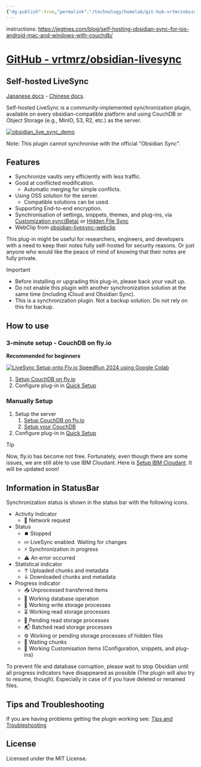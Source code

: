```yaml
---
{"dg-publish":true,"permalink":"/technology/homelab/git-hub-vrtmrzobsidian-livesync/","tags":["Obsidian","homelab"],"noteIcon":"","created":"2024-12-21 12:57:00 pm","updated":"2024-12-21 12:57:04 pm"}
---
```


instructions: https://jegtnes.com/blog/self-hosting-obsidian-sync-for-ios-android-mac-and-windows-with-couchdb/

# [GitHub - vrtmrz/obsidian-livesync](https://github.com/vrtmrz/obsidian-livesync)

## Self-hosted LiveSync

[Japanese docs](https://github.com/vrtmrz/obsidian-livesync/blob/main/README_ja.md) - [Chinese docs](https://github.com/vrtmrz/obsidian-livesync/blob/main/README_cn.md).

Self-hosted LiveSync is a community-implemented synchronization plugin, available on every obsidian-compatible platform and using CouchDB or Object Storage (e.g., MinIO, S3, R2, etc.) as the server.

[![obsidian_live_sync_demo](https://user-images.githubusercontent.com/45774780/137355323-f57a8b09-abf2-4501-836c-8cb7d2ff24a3.gif)](https://user-images.githubusercontent.com/45774780/137355323-f57a8b09-abf2-4501-836c-8cb7d2ff24a3.gif)

Note: This plugin cannot synchronise with the official "Obsidian Sync".

## Features

-   Synchronize vaults very efficiently with less traffic.
-   Good at conflicted modification.
    -   Automatic merging for simple conflicts.
-   Using OSS solution for the server.
    -   Compatible solutions can be used.
-   Supporting End-to-end encryption.
-   Synchronisation of settings, snippets, themes, and plug-ins, via [Customization sync(Beta)](https://github.com/vrtmrz/obsidian-livesync#customization-sync) or [Hidden File Sync](https://github.com/vrtmrz/obsidian-livesync#hiddenfilesync)
-   WebClip from [obsidian-livesync-webclip](https://chrome.google.com/webstore/detail/obsidian-livesync-webclip/jfpaflmpckblieefkegjncjoceapakdf)

This plug-in might be useful for researchers, engineers, and developers with a need to keep their notes fully self-hosted for security reasons. Or just anyone who would like the peace of mind of knowing that their notes are fully private.

Important

-   Before installing or upgrading this plug-in, please back your vault up.
-   Do not enable this plugin with another synchronization solution at the same time (including iCloud and Obsidian Sync).
-   This is a synchronization plugin. Not a backup solution. Do not rely on this for backup.

## How to use

### 3-minute setup - CouchDB on fly.io

**Recommended for beginners**

[![LiveSync Setup onto Fly.io SpeedRun 2024 using Google Colab](https://camo.githubusercontent.com/6bbc3cfe8e4d8a047004d843ee9b3e600f42a2676bd0e1dda32f056ecd294b44/68747470733a2f2f696d672e796f75747562652e636f6d2f76692f3773615f493138333258632f302e6a7067)](https://www.youtube.com/watch?v=7sa_I1832Xc)

1.  [Setup CouchDB on fly.io](https://github.com/vrtmrz/obsidian-livesync/blob/main/docs/setup_flyio.md)
2.  Configure plug-in in [Quick Setup](https://github.com/vrtmrz/obsidian-livesync/blob/main/docs/quick_setup.md)

### Manually Setup

1.  Setup the server
    1.  [Setup CouchDB on fly.io](https://github.com/vrtmrz/obsidian-livesync/blob/main/docs/setup_flyio.md)
    2.  [Setup your CouchDB](https://github.com/vrtmrz/obsidian-livesync/blob/main/docs/setup_own_server.md)
2.  Configure plug-in in [Quick Setup](https://github.com/vrtmrz/obsidian-livesync/blob/main/docs/quick_setup.md)

Tip

Now, fly.io has become not free. Fortunately, even though there are some issues, we are still able to use IBM Cloudant. Here is [Setup IBM Cloudant](https://github.com/vrtmrz/obsidian-livesync/blob/main/docs/setup_cloudant.md). It will be updated soon!

## Information in StatusBar

Synchronization status is shown in the status bar with the following icons.

-   Activity Indicator
    -   📲 Network request
-   Status
    -   ⏹️ Stopped
    -   💤 LiveSync enabled. Waiting for changes
    -   ⚡️ Synchronization in progress
    -   ⚠ An error occurred
-   Statistical indicator
    -   ↑ Uploaded chunks and metadata
    -   ↓ Downloaded chunks and metadata
-   Progress indicator
    -   📥 Unprocessed transferred items
    -   📄 Working database operation
    -   💾 Working write storage processes
    -   ⏳ Working read storage processes
    -   🛫 Pending read storage processes
    -   📬 Batched read storage processes
    -   ⚙️ Working or pending storage processes of hidden files
    -   🧩 Waiting chunks
    -   🔌 Working Customisation items (Configuration, snippets, and plug-ins)

To prevent file and database corruption, please wait to stop Obsidian until all progress indicators have disappeared as possible (The plugin will also try to resume, though). Especially in case of if you have deleted or renamed files.

## Tips and Troubleshooting

If you are having problems getting the plugin working see: [Tips and Troubleshooting](https://github.com/vrtmrz/obsidian-livesync/blob/main/docs/troubleshooting.md)

## License

Licensed under the MIT License.
